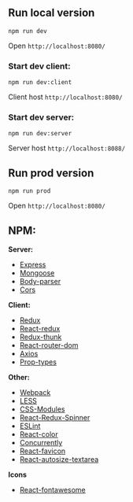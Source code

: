 ## Run local version
```
npm run dev
```
Open `http://localhost:8080/`
### Start dev client:
```
npm run dev:client
```
Client host `http://localhost:8080/`
### Start dev server:
```
npm run dev:server
```
Server host `http://localhost:8088/`
## Run prod version
```
npm run prod
```
Open `http://localhost:8080/`

## NPM:
**Server:**
* [Express](https://www.npmjs.com/package/express)
* [Mongoose](https://www.npmjs.com/package/mongoose)
* [Body-parser](https://www.npmjs.com/package/body-parser)
* [Cors](https://www.npmjs.com/package/cors)

**Client:**
* [Redux](https://www.npmjs.com/package/redux)
* [React-redux](https://www.npmjs.com/package/react-redux)
* [Redux-thunk](https://www.npmjs.com/package/redux-thunk)
* [React-router-dom](https://www.npmjs.com/package/react-router-dom)
* [Axios](https://www.npmjs.com/package/axios)
* [Prop-types](https://www.npmjs.com/package/prop-types)

**Other:**
* [Webpack](https://www.npmjs.com/package/webpack)
* [LESS](https://www.npmjs.com/package/less)
* [CSS-Modules](https://github.com/css-modules/css-modules)
* [React-Redux-Spinner](https://www.npmjs.com/package/react-redux-spinner)
* [ESLint](https://www.npmjs.com/package/eslint)
* [React-color](https://www.npmjs.com/package/react-color)
* [Concurrently](https://www.npmjs.com/package/concurrently)
* [React-favicon](https://www.npmjs.com/package/react-favicon)
* [React-autosize-textarea](https://www.npmjs.com/package/react-autosize-textarea)

**Icons**
* [React-fontawesome](https://www.npmjs.com/package/@fortawesome/react-fontawesome)
